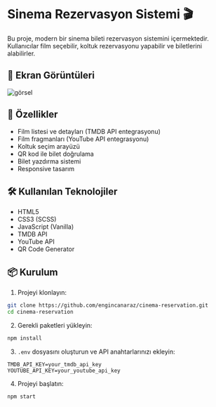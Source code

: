 # Sinema Rezervasyon Sistemi 🎬

Bu proje, modern bir sinema bileti rezervasyon sistemini içermektedir. Kullanıcılar film seçebilir, koltuk rezervasyonu yapabilir ve biletlerini alabilirler.
## 📸 Ekran Görüntüleri
![görsel](https://github.com/user-attachments/assets/a2847fd0-517a-4b72-b87b-ed9d799fa0e2)

## 🚀 Özellikler

- Film listesi ve detayları (TMDB API entegrasyonu)
- Film fragmanları (YouTube API entegrasyonu)
- Koltuk seçim arayüzü
- QR kod ile bilet doğrulama
- Bilet yazdırma sistemi
- Responsive tasarım

## 🛠️ Kullanılan Teknolojiler

- HTML5
- CSS3 (SCSS)
- JavaScript (Vanilla)
- TMDB API
- YouTube API
- QR Code Generator

## 📦 Kurulum

1. Projeyi klonlayın:
```bash
git clone https://github.com/engincanaraz/cinema-reservation.git
cd cinema-reservation
```

2. Gerekli paketleri yükleyin:
```bash
npm install
```

3. `.env` dosyasını oluşturun ve API anahtarlarınızı ekleyin:
```env
TMDB_API_KEY=your_tmdb_api_key
YOUTUBE_API_KEY=your_youtube_api_key
```

4. Projeyi başlatın:
```bash
npm start
```
